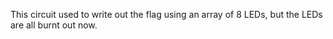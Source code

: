 This circuit used to write out the flag using an array of 8 LEDs, but the LEDs are all burnt out now.
